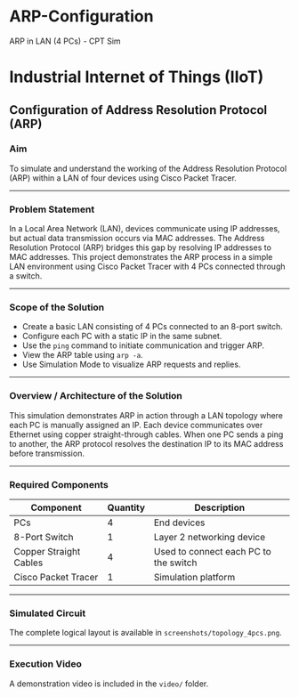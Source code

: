 # ARP-Configuration
ARP in LAN (4 PCs) - CPT Sim
# Industrial Internet of Things (IIoT)
## Configuration of Address Resolution Protocol (ARP)

### Aim
To simulate and understand the working of the Address Resolution Protocol (ARP) within a LAN of four devices using Cisco Packet Tracer.

---

### Problem Statement
In a Local Area Network (LAN), devices communicate using IP addresses, but actual data transmission occurs via MAC addresses. The Address Resolution Protocol (ARP) bridges this gap by resolving IP addresses to MAC addresses. This project demonstrates the ARP process in a simple LAN environment using Cisco Packet Tracer with 4 PCs connected through a switch.

---

### Scope of the Solution
- Create a basic LAN consisting of 4 PCs connected to an 8-port switch.
- Configure each PC with a static IP in the same subnet.
- Use the `ping` command to initiate communication and trigger ARP.
- View the ARP table using `arp -a`.
- Use Simulation Mode to visualize ARP requests and replies.

---

### Overview / Architecture of the Solution
This simulation demonstrates ARP in action through a LAN topology where each PC is manually assigned an IP. Each device communicates over Ethernet using copper straight-through cables. When one PC sends a ping to another, the ARP protocol resolves the destination IP to its MAC address before transmission.

---

### Required Components

| Component               | Quantity | Description                          |
|-------------------------|----------|--------------------------------------|
| PCs                     | 4        | End devices                          |
| 8-Port Switch           | 1        | Layer 2 networking device            |
| Copper Straight Cables  | 4        | Used to connect each PC to the switch|
| Cisco Packet Tracer     | 1        | Simulation platform                  |

---

### Simulated Circuit
The complete logical layout is available in `screenshots/topology_4pcs.png`.

---

### Execution Video
A demonstration video is included in the `video/` folder.

